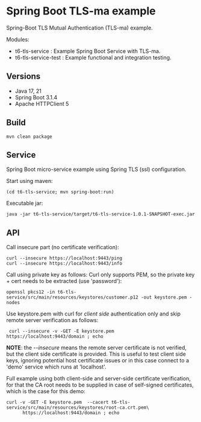 Spring Boot TLS-ma example
===

Spring-Boot TLS Mutual Authentication (TLS-ma) example.

Modules:

- t6-tls-service      : Example Spring Boot Service with TLS-ma.
- t6-tls-service-test : Example functional and integration testing.

Versions
---

- Java 17, 21
- Spring Boot 3.1.4
- Apache HTTPClient 5

Build
---

    mvn clean package

Service
---

Spring Boot micro-service example using Spring TLS (ssl) configuration.

Start using maven:

    (cd t6-tls-service; mvn spring-boot:run) 

Executable jar:

    java -jar t6-tls-service/target/t6-tls-service-1.0.1-SNAPSHOT-exec.jar

API
---

Call insecure part (no certificate verification):

    curl --insecure https://localhost:9443/ping
    curl --insecure https://localhost:9443/info

Call using private key as follows:
Curl only supports PEM, so the private key + cert needs to be extracted (use 'password'):

    openssl pkcs12 -in t6-tls-service/src/main/resources/keystores/customer.p12 -out keystore.pem -nodes

Use keystore.pem with curl for *client side* authentication only and skip remote server verification as follows:

     curl --insecure -v -GET -E keystore.pem  https://localhost:9443/domain ; echo

__NOTE__: the _--insecure_ means the remote server certificate is not verified, but the client side certificate is provided.
This is useful to test client side keys, ignoring potential host certificate issues or in this case
connect to a 'demo' service which runs at 'localhost'.

Full example using both client-side and server-side certificate verification, for that the CA root needs 
to be supplied in case of self-signed certificates, which is the case for this demo:

    curl -v -GET -E keystore.pem  --cacert t6-tls-service/src/main/resources/keystores/root-ca.crt.pem\
          https://localhost:9443/domain ; echo 
